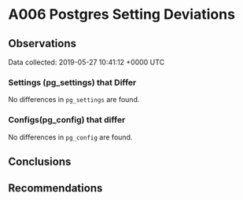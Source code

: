 # A006 Postgres Setting Deviations #

## Observations ##
Data collected: 2019-05-27 10:41:12 +0000 UTC  

### Settings (pg_settings) that Differ ###

No differences in `pg_settings` are found.

### Configs(pg_config) that differ ###

No differences in `pg_config` are found.



## Conclusions ##


## Recommendations ##

